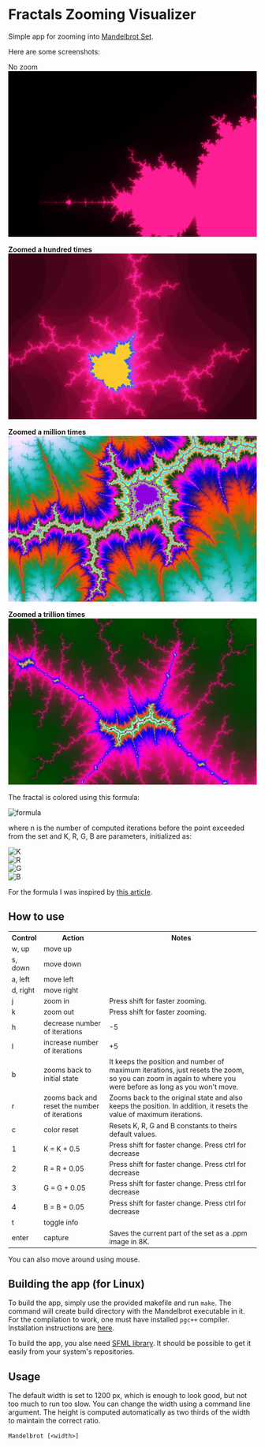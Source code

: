 # Fractals Zooming Visualizer


Simple app for zooming into [Mandelbrot Set](https://en.wikipedia.org/wiki/Mandelbrot_set).

Here are some screenshots:

No zoom
![No zoom](example_images/twice.png)


**Zoomed a hundred times**
![Zoomed a hundred times](example_images/hundred.png)


**Zoomed a million times**
![Zoomed a million times](example_images/million.png)


**Zoomed a trillion times**
![Zoomed a trillion times](example_images/trillion.png)


The fractal is colored using this formula:


<img alt="formula" src="https://render.githubusercontent.com/render/math?math=\color{grey}(r, g, b) = \frac{255}{2K} \cdot (1 - \cos(R \cdot n), 1 - \cos(G \cdot n), 1 - \cos(B \cdot n))">

where n is the number of computed iterations before the point exceeded
from the set and K, R, G, B are parameters, initialized as:


<img alt="K" src="https://render.githubusercontent.com/render/math?math=\color{grey}K = 10"><br>
<img alt="R" src="https://render.githubusercontent.com/render/math?math=\color{grey}R = 1"><br>
<img alt="G" src="https://render.githubusercontent.com/render/math?math=\color{grey}G = \frac{1}{3\sqrt{2}}"><br>
<img alt="B" src="https://render.githubusercontent.com/render/math?math=\color{grey}B = \frac{1}{7 \cdot 3^{1 / 8}}"><br>

For the formula I was inspired
by [this article](https://www.math.univ-toulouse.fr/~cheritat/wiki-draw/index.php/Mandelbrot_set).

## How to use

<table>
  <tr>
    <th>Control</th>
    <th>Action</th>
    <th>Notes</th>
  </tr>
  <tr>
    <td>w, up</td>
    <td>move up</td>
    <td></td>
  </tr>
  <tr>
    <td>s, down</td>
    <td>move down</td>
    <td></td>
  </tr>
  <tr>
    <td>a, left</td>
    <td>move left</td>
    <td></td>
  </tr>
  <tr>
    <td>d, right</td>
    <td>move right</td>
    <td></td>
  </tr>
  <tr>
    <td>j</td>
    <td>zoom in</td>
    <td>Press shift for faster zooming.</td>
  </tr>
  <tr>
    <td>k</td>
    <td>zoom out</td>
    <td>Press shift for faster zooming.</td>
  </tr>
  <tr>
    <td>h</td>
    <td>decrease number of iterations</td>
    <td>-5</td>
  </tr>
  <tr>
    <td>l</td>
    <td>increase number of iterations</td>
    <td>+5</td>
  </tr>
  <tr>
    <td>b</td>
    <td>zooms back to initial state</td>
    <td>It keeps the position and number of maximum iterations, just resets the zoom,
        so you can zoom in again to where you were before as long as you won't move.</td>
  </tr>
  <tr>
    <td>r</td>
    <td>zooms back and reset the number of iterations</td>
    <td>
        Zooms back to the original state
        and also keeps the position. In addition,
        it resets the value of maximum iterations.
    </td>
  </tr>
  <tr>
    <td>c</td>
    <td>color reset</td>
    <td>Resets K, R, G and B constants to theirs default values.</td>
  </tr>
  <tr>
    <td>1</td>
    <td>K = K + 0.5</td>
    <td>Press shift for faster change.
        Press ctrl for decrease</td>
  </tr>
  <tr>
    <td>2</td>
    <td>R = R + 0.05</td>
    <td>Press shift for faster change.
        Press ctrl for decrease</td>
  </tr>
  <tr>
    <td>3</td>
    <td>G = G + 0.05</td>
    <td>Press shift for faster change.
        Press ctrl for decrease</td>
  </tr>
  <tr>
    <td>4</td>
    <td>B = B + 0.05</td>
    <td>Press shift for faster change.
        Press ctrl for decrease</td>
  </tr>
  <tr>
    <td>t</td>
    <td>toggle info</td>
    <td></td>
  </tr>
  <tr>
    <td>enter</td>
    <td>capture</td>
    <td>Saves the current part of the set as a .ppm image in 8K.
    </td>
  </tr>
</table>

You can also move around using mouse.


## Building the app (for Linux)
To build the app, simply use the provided makefile and run `make`.
The command will create build directory with the Mandelbrot
executable in it.
For the compilation to work, one must have installed `pgc++` compiler.
Installation instructions are [here](https://developer.nvidia.com/nvidia-hpc-sdk-downloads).


To build the app, you alse need [SFML library](https://www.sfml-dev.org/).
It should be possible to get it easily from your system's repositories.


## Usage

The default width is set to 1200 px, which is enough to look good,
but not too much to run too slow. You can change the width using a command line argument.
The height is computed automatically as two thirds of the width to maintain the correct ratio.

```
Mandelbrot [<width>]
```

